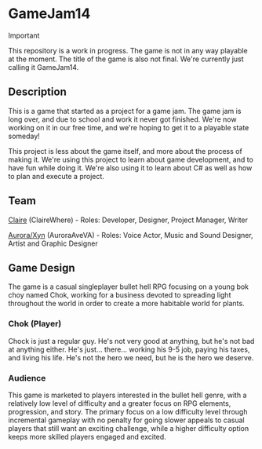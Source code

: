 # GameJam14

> [!IMPORTANT]
> This repository is a work in progress. The game is not in any way playable at the moment. The title of the game is also not final. We're currently just calling it GameJam14.

## Description

This is a game that started as a project for a game jam. The game jam is long over, and due to school and work it never got finished. We're now working on it in our free time, and we're hoping to get it to a playable state someday!

This project is less about the game itself, and more about the process of making it. We're using this project to learn about game development, and to have fun while doing it. We're also using it to learn about C# as well as how to plan and execute a project.

## Team

[Claire](https://github.com/ClaireWhere) (ClaireWhere) - Roles: Developer, Designer, Project Manager, Writer

[Aurora/Xyn](https://auroraaveva.itch.io/) (AuroraAveVA) - Roles: Voice Actor, Music and Sound Designer, Artist and Graphic Designer

## Game Design

The game is a casual singleplayer bullet hell RPG focusing on a young bok choy named Chok, working for a business devoted to spreading light throughout the world in order to create a more habitable world for plants.

### Chok (Player)

Chock is just a regular guy. He's not very good at anything, but he's not bad at anything either. He's just... there... working his 9-5 job, paying his taxes, and living his life. He's not the hero we need, but he is the hero we deserve.

### Audience

This game is marketed to players interested in the bullet hell genre, with a relatively low level of difficulty and a greater focus on RPG elements, progression, and story. The primary focus on a low difficulty level through incremental gameplay with no penalty for going slower appeals to casual players that still want an exciting challenge, while a higher difficulty option keeps more skilled players engaged and excited.
